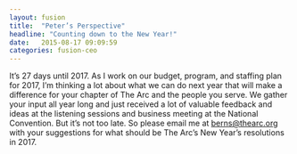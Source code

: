 ```yaml
---
layout: fusion
title:  "Peter’s Perspective"
headline: "Counting down to the New Year!"
date:   2015-08-17 09:09:59
categories: fusion-ceo
---
```

It’s 27 days until 2017. As I work on our budget, program, and staffing plan for 2017, I’m thinking a lot about what we can do next year that will make a difference for your chapter of The Arc and the people you serve. We gather your input all year long and just received a lot of valuable feedback and ideas at the listening sessions and business meeting at the National Convention. But it’s not too late. So please email me at <a href="mailtoberns@thearc.org">berns@thearc.org</a> with your suggestions for what should be The Arc’s New Year’s resolutions in 2017.  